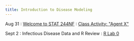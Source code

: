 ```yaml
---
title: Introduction to Disease Modeling
---
```


Aug 31
: [Welcome to STAT 244NF](#)
  : [Class Activity: "Agent X"](#) 

Sept 2
: Infectious Disease Data and R Review
  : [R Lab 0](https://github.com/mhc-stat-244nf-f2021/Lab_0)

<!--Sep 30
: [Variables & Objects](#)
  : [1.2](#), [2.1](#)

Oct 1
: **Lab**{: .label .label-purple } [Intro to Java](#)

Oct 2
: [Tracing, IntLists, & Recursion](#)
  : [2.1](#)
: **HW 1 due**{: .label .label-red }-->
